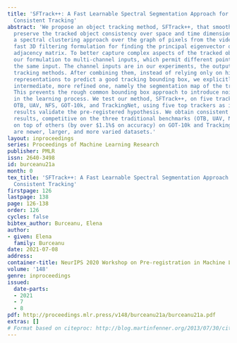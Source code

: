 ```yaml
---
title: 'SFTrack++: A Fast Learnable Spectral Segmentation Approach for Space-Time
  Consistent Tracking'
abstract: 'We propose an object tracking method, SFTrack++, that smoothly learns to
  preserve the tracked object consistency over space and time dimensions by taking
  a spectral clustering approach over the graph of pixels from the video, using a
  fast 3D filtering formulation for finding the principal eigenvector of this graph’s
  adjacency matrix. To better capture complex aspects of the tracked object, we enrich
  our formulation to multi-channel inputs, which permit different points of view for
  the same input. The channel inputs are in our experiments, the output of multiple
  tracking methods. After combining them, instead of relying only on hidden layers
  representations to predict a good tracking bounding box, we explicitly learn an
  intermediate, more refined one, namely the segmentation map of the tracked object.
  This prevents the rough common bounding box approach to introduce noise and distractors
  in the learning process. We test our method, SFTrack++, on five tracking benchmarks:
  OTB, UAV, NFS, GOT-10k, and TrackingNet, using five top trackers as input. Our experimental
  results validate the pre-registered hypothesis. We obtain consistent and robust
  results, competitive on the three traditional benchmarks (OTB, UAV, NFS) and significantly
  on top of others (by over $1.1%$ on accuracy) on GOT-10k and TrackingNet, which
  are newer, larger, and more varied datasets.'
layout: inproceedings
series: Proceedings of Machine Learning Research
publisher: PMLR
issn: 2640-3498
id: burceanu21a
month: 0
tex_title: 'SFTrack++: A Fast Learnable Spectral Segmentation Approach for Space-Time
  Consistent Tracking'
firstpage: 126
lastpage: 138
page: 126-138
order: 126
cycles: false
bibtex_author: Burceanu, Elena
author:
- given: Elena
  family: Burceanu
date: 2021-07-08
address:
container-title: NeurIPS 2020 Workshop on Pre-registration in Machine Learning
volume: '148'
genre: inproceedings
issued:
  date-parts:
  - 2021
  - 7
  - 8
pdf: http://proceedings.mlr.press/v148/burceanu21a/burceanu21a.pdf
extras: []
# Format based on citeproc: http://blog.martinfenner.org/2013/07/30/citeproc-yaml-for-bibliographies/
---
```

